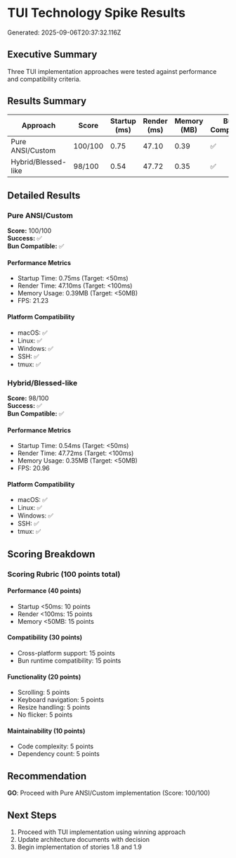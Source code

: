 # TUI Technology Spike Results

Generated: 2025-09-06T20:37:32.116Z

## Executive Summary

Three TUI implementation approaches were tested against performance and compatibility criteria.

## Results Summary

| Approach | Score | Startup (ms) | Render (ms) | Memory (MB) | Bun Compatible |
|----------|-------|--------------|-------------|-------------|----------------|
| Pure ANSI/Custom | 100/100 | 0.75 | 47.10 | 0.39 | ✅ |
| Hybrid/Blessed-like | 98/100 | 0.54 | 47.72 | 0.35 | ✅ |

## Detailed Results


### Pure ANSI/Custom

**Score:** 100/100  
**Success:** ✅  
**Bun Compatible:** ✅

#### Performance Metrics
- Startup Time: 0.75ms (Target: <50ms)
- Render Time: 47.10ms (Target: <100ms)
- Memory Usage: 0.39MB (Target: <50MB)
- FPS: 21.23

#### Platform Compatibility
- macOS: ✅
- Linux: ✅
- Windows: ✅
- SSH: ✅
- tmux: ✅




### Hybrid/Blessed-like

**Score:** 98/100  
**Success:** ✅  
**Bun Compatible:** ✅

#### Performance Metrics
- Startup Time: 0.54ms (Target: <50ms)
- Render Time: 47.72ms (Target: <100ms)
- Memory Usage: 0.35MB (Target: <50MB)
- FPS: 20.96

#### Platform Compatibility
- macOS: ✅
- Linux: ✅
- Windows: ✅
- SSH: ✅
- tmux: ✅




## Scoring Breakdown

### Scoring Rubric (100 points total)

#### Performance (40 points)
- Startup <50ms: 10 points
- Render <100ms: 15 points
- Memory <50MB: 15 points

#### Compatibility (30 points)
- Cross-platform support: 15 points
- Bun runtime compatibility: 15 points

#### Functionality (20 points)
- Scrolling: 5 points
- Keyboard navigation: 5 points
- Resize handling: 5 points
- No flicker: 5 points

#### Maintainability (10 points)
- Code complexity: 5 points
- Dependency count: 5 points

## Recommendation

**GO**: Proceed with Pure ANSI/Custom implementation (Score: 100/100)

## Next Steps

1. Proceed with TUI implementation using winning approach
2. Update architecture documents with decision
3. Begin implementation of stories 1.8 and 1.9
